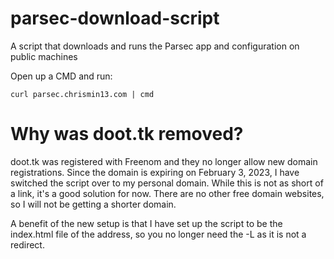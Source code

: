 # parsec-download-script
A script that downloads and runs the Parsec app and configuration on public machines

Open up a CMD and run:
```
curl parsec.chrismin13.com | cmd
```
# Why was doot.tk removed?
doot.tk was registered with Freenom and they no longer allow new domain registrations. Since the domain is expiring on February 3, 2023, I have switched the script over to my personal domain. While this is not as short of a link, it's a good solution for now. There are no other free domain websites, so I will not be getting a shorter domain.

A benefit of the new setup is that I have set up the script to be the index.html file of the address, so you no longer need the -L as it is not a redirect.
